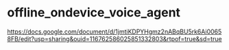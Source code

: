 # offline_ondevice_voice_agent

https://docs.google.com/document/d/1jmtiKDPYHgmz2nABqBU5rk6Ai00658FB/edit?usp=sharing&ouid=116762586025851332803&rtpof=true&sd=true

